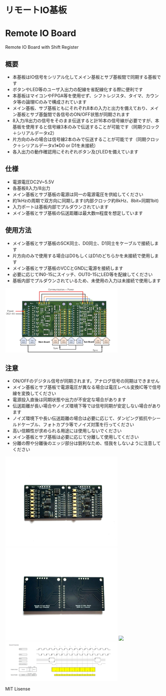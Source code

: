# リモートIO基板
# Remote IO Board
Remote IO Board with Shift Register 


## 概要 
  * 本基板はIO信号をシリアル化してメイン基板とサブ基板間で同期する基板です  
  * ボタンやLED等のユーザ入出力の配線を省配線化する際に便利です  
  * 本基板はマイコンやFPGA等を使用せず、シフトレジスタ、タイマ、カウンタ等の論理ICのみで構成されています  
  * メイン基板、サブ基板ともにそれぞれ8本の入力と出力を備えており、メイン基板とサブ基盤間で各信号のON/OFF状態が同期されます  
  * 8入力/8出力の信号をそのまま伝送すると計16本の信号線が必要ですが、本基板を使用すると信号線3本のみで伝送することが可能です（同期クロック＋シリアルデータx2）  
  * 片方向のみの場合は信号線2本のみで伝送することが可能です（同期クロック＋シリアルデータx1※D0 or D1を未接続）  
  * 各入出力の動作確認用にそれぞれボタン及びLEDを備えています  

## 仕様
  * 電源電圧DC2V~5.5V  
  * 各基板8入力/8出力  
  * メイン基板とサブ基板の電源は同一の電源電圧を供給してください  
  * 約1kHzの周期で双方向に同期します(内部クロック約8kHz、8bit+同期1bit)  
  * 入力ポートは基板内部でプルダウンされています  
  * メイン基板とサブ基板の伝送距離は最大数m程度を想定しています  

## 使用方法
  * メイン基板とサブ基板のSCK同士、D0同士、D1同士をケーブルで接続します
  * 片方向のみで使用する場合はD0もしくはD1のどちらかを未接続で使用します
  * メイン基板とサブ基板のVCCとGNDに電源を接続します
  * 必要に応じてIN0-15にスイッチ、OUT0-15にLED等を配線してください
  * 基板内部でプルダウンされているため、未使用の入力は未接続で使用します
    
<img src="img/img3.jpeg" width="360">

## 注意 
  * ON/OFFのデジタル信号が同期されます。アナログ信号の同期はできません
  * メイン基板とサブ基板で電源電圧が異なる場合は電圧レベル変換IC等で信号線を変換してください
  * 電源投入直後は同期状態や出力が不安定な場合があります
  * 伝送距離が長い場合やノイズ環境下等では信号同期が安定しない場合があります
  * ノイズ環境下や長い伝送距離の場合は必要に応じて、ダンピング抵抗やシールドケーブル、フォトカプラ等でノイズ対策を行ってください
  * 高い信頼性が求められる用途には使用しないでください
  * メイン基板とサブ基板は必要に応じて分離して使用してください
  * 分離の際や分離後のエッジ部分は鋭利なため、怪我をしないように注意してください  


<img src="img/img1.jpeg" width="360">
<img src="img/img2.jpeg" width="360">
<img src="img/img4.gif" width="360">
<img src="img/img5.jpg" width="360">

MIT Lisense
